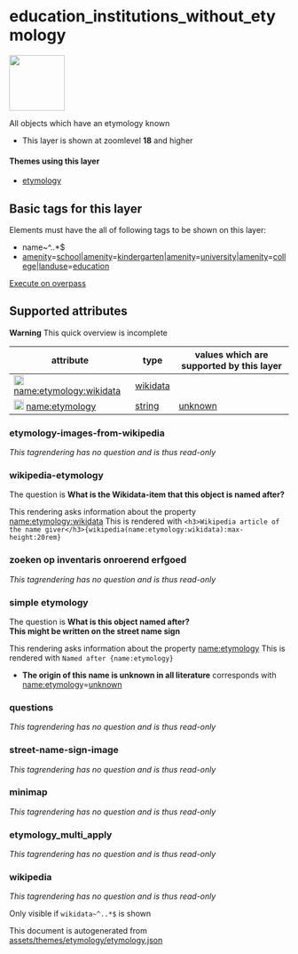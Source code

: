 

 education_institutions_without_etymology 
==========================================



<img src='https://mapcomplete.osm.be/pin:#05d7fcaa' height="100px"> 

All objects which have an etymology known






  - This layer is shown at zoomlevel **18** and higher




#### Themes using this layer 





  - [etymology](https://mapcomplete.osm.be/etymology)




 Basic tags for this layer 
---------------------------



Elements must have the all of following tags to be shown on this layer:



  - name~^..*$
  - <a href='https://wiki.openstreetmap.org/wiki/Key:amenity' target='_blank'>amenity</a>=<a href='https://wiki.openstreetmap.org/wiki/Tag:amenity%3Dschool' target='_blank'>school</a>|<a href='https://wiki.openstreetmap.org/wiki/Key:amenity' target='_blank'>amenity</a>=<a href='https://wiki.openstreetmap.org/wiki/Tag:amenity%3Dkindergarten' target='_blank'>kindergarten</a>|<a href='https://wiki.openstreetmap.org/wiki/Key:amenity' target='_blank'>amenity</a>=<a href='https://wiki.openstreetmap.org/wiki/Tag:amenity%3Duniversity' target='_blank'>university</a>|<a href='https://wiki.openstreetmap.org/wiki/Key:amenity' target='_blank'>amenity</a>=<a href='https://wiki.openstreetmap.org/wiki/Tag:amenity%3Dcollege' target='_blank'>college</a>|<a href='https://wiki.openstreetmap.org/wiki/Key:landuse' target='_blank'>landuse</a>=<a href='https://wiki.openstreetmap.org/wiki/Tag:landuse%3Deducation' target='_blank'>education</a>


[Execute on overpass](http://overpass-turbo.eu/?Q=%5Bout%3Ajson%5D%5Btimeout%3A90%5D%3B(%20%20%20%20nwr%5B%22amenity%22%3D%22school%22%5D%5B%22name%22%5D(%7B%7Bbbox%7D%7D)%3B%0A%20%20%20%20nwr%5B%22amenity%22%3D%22kindergarten%22%5D%5B%22name%22%5D(%7B%7Bbbox%7D%7D)%3B%0A%20%20%20%20nwr%5B%22amenity%22%3D%22university%22%5D%5B%22name%22%5D(%7B%7Bbbox%7D%7D)%3B%0A%20%20%20%20nwr%5B%22amenity%22%3D%22college%22%5D%5B%22name%22%5D(%7B%7Bbbox%7D%7D)%3B%0A%20%20%20%20nwr%5B%22landuse%22%3D%22education%22%5D%5B%22name%22%5D(%7B%7Bbbox%7D%7D)%3B%0A)%3Bout%20body%3B%3E%3Bout%20skel%20qt%3B)



 Supported attributes 
----------------------



**Warning** This quick overview is incomplete



attribute | type | values which are supported by this layer
----------- | ------ | ------------------------------------------
[<img src='https://mapcomplete.osm.be/assets/svg/statistics.svg' height='18px'>](https://taginfo.openstreetmap.org/keys/name:etymology:wikidata#values) [name:etymology:wikidata](https://wiki.openstreetmap.org/wiki/Key:name:etymology:wikidata) | [wikidata](../SpecialInputElements.md#wikidata) | 
[<img src='https://mapcomplete.osm.be/assets/svg/statistics.svg' height='18px'>](https://taginfo.openstreetmap.org/keys/name:etymology#values) [name:etymology](https://wiki.openstreetmap.org/wiki/Key:name:etymology) | [string](../SpecialInputElements.md#string) | [unknown](https://wiki.openstreetmap.org/wiki/Tag:name:etymology%3Dunknown)




### etymology-images-from-wikipedia 



_This tagrendering has no question and is thus read-only_





### wikipedia-etymology 



The question is **What is the Wikidata-item that this object is named after?**

This rendering asks information about the property  [name:etymology:wikidata](https://wiki.openstreetmap.org/wiki/Key:name:etymology:wikidata) 
This is rendered with `<h3>Wikipedia article of the name giver</h3>{wikipedia(name:etymology:wikidata):max-height:20rem}`



### zoeken op inventaris onroerend erfgoed 



_This tagrendering has no question and is thus read-only_





### simple etymology 



The question is **What is this object named after?<br/><span class='subtle'>This might be written on the street name sign</span>**

This rendering asks information about the property  [name:etymology](https://wiki.openstreetmap.org/wiki/Key:name:etymology) 
This is rendered with `Named after {name:etymology}`



  - **The origin of this name is unknown in all literature** corresponds with <a href='https://wiki.openstreetmap.org/wiki/Key:name:etymology' target='_blank'>name:etymology</a>=<a href='https://wiki.openstreetmap.org/wiki/Tag:name:etymology%3Dunknown' target='_blank'>unknown</a>




### questions 



_This tagrendering has no question and is thus read-only_





### street-name-sign-image 



_This tagrendering has no question and is thus read-only_





### minimap 



_This tagrendering has no question and is thus read-only_





### etymology_multi_apply 



_This tagrendering has no question and is thus read-only_





### wikipedia 



_This tagrendering has no question and is thus read-only_



Only visible if `wikidata~^..*$` is shown 

This document is autogenerated from [assets/themes/etymology/etymology.json](https://github.com/pietervdvn/MapComplete/blob/develop/assets/themes/etymology/etymology.json)